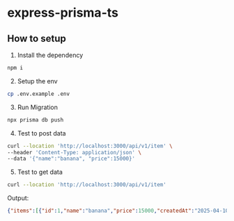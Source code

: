 # express-prisma-ts

## How to setup
1. Install the dependency
```sh
npm i
```

2. Setup the env
```sh
cp .env.example .env
```

3. Run Migration
```sh
npx prisma db push
```

4. Test to post data
```sh
curl --location 'http://localhost:3000/api/v1/item' \
--header 'Content-Type: application/json' \
--data '{"name":"banana", "price":15000}'
```

5. Test to get data
```sh
curl --location 'http://localhost:3000/api/v1/item' 
```

Output:
```json
{"items":[{"id":1,"name":"banana","price":15000,"createdAt":"2025-04-10T16:56:08.390Z","updatedAt":"2025-04-10T16:56:08.390Z"}]}
```